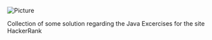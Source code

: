 ![Picture](http://neiu.acm.org/wp-content/uploads/2014/11/hackerrank.png)

Collection of some solution regarding the Java Excercises for the site HackerRank
